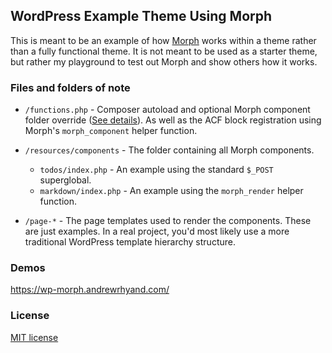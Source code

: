 ## WordPress Example Theme Using Morph

This is meant to be an example of how [Morph](https://github.com/boxybird/morph) works within a theme rather than a fully functional theme. It is not meant to be used as a starter theme, but rather my playground to test out Morph and show others how it works.

### Files and folders of note

* `/functions.php` - Composer autoload and optional Morph component folder override ([See details](https://github.com/boxybird/morph#hooks)). As well as the ACF block registration using Morph's `morph_component` helper function.

* `/resources/components` - The folder containing all Morph components.
    * `todos/index.php` - An example using the standard `$_POST` superglobal.
    * `markdown/index.php` - An example using the `morph_render` helper function.

* `/page-*` - The page templates used to render the components. These are just examples. In a real project, you'd most likely use a more traditional WordPress template hierarchy structure.

### Demos

https://wp-morph.andrewrhyand.com/

### License

[MIT license](https://opensource.org/licenses/MIT)
